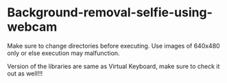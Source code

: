 # Background-removal-selfie-using-webcam

Make sure to change directories before executing.
Use images of 640x480 only or else execution may malfunction.

Version of the libraries are same as Virtual Keyboard, make sure to check it out as well!!!
